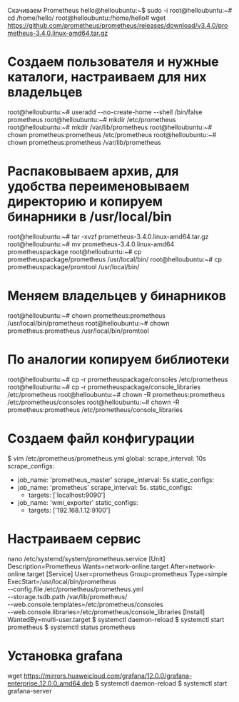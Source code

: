 Cкачиваем Prometheus
hello@helloubuntu:~$ sudo -i
root@helloubuntu:~# cd /home/hello/
root@helloubuntu:/home/hello# wget https://github.com/prometheus/prometheus/releases/download/v3.4.0/prometheus-3.4.0.linux-amd64.tar.gz
# Создаем пользователя и нужные каталоги, настраиваем для них владельцев
root@helloubuntu:~#  useradd --no-create-home --shell /bin/false prometheus
root@helloubuntu:~#  mkdir /etc/prometheus
root@helloubuntu:~#  mkdir /var/lib/prometheus
root@helloubuntu:~#  chown prometheus:prometheus /etc/prometheus
root@helloubuntu:~#  chown prometheus:prometheus /var/lib/prometheus
# Распаковываем архив, для удобства переименовываем директорию и копируем бинарники в /usr/local/bin
root@helloubuntu:~# tar -xvzf prometheus-3.4.0.linux-amd64.tar.gz
root@helloubuntu:~# mv prometheus-3.4.0.linux-amd64 prometheuspackage
root@helloubuntu:~# cp prometheuspackage/prometheus /usr/local/bin/
root@helloubuntu:~# cp prometheuspackage/promtool /usr/local/bin/
# Меняем владельцев у бинарников
root@helloubuntu:~# chown prometheus:prometheus /usr/local/bin/prometheus
root@helloubuntu:~# chown prometheus:prometheus /usr/local/bin/promtool
# По аналогии копируем библиотеки
root@helloubuntu:~# cp -r prometheuspackage/consoles /etc/prometheus
root@helloubuntu:~# cp -r prometheuspackage/console_libraries /etc/prometheus
root@helloubuntu:~# chown -R prometheus:prometheus /etc/prometheus/consoles
root@helloubuntu:~# chown -R prometheus:prometheus /etc/prometheus/console_libraries
# Создаем файл конфигурации
$ vim /etc/prometheus/prometheus.yml
global:
 scrape_interval: 10s
scrape_configs:
 - job_name: 'prometheus_master'
 scrape_interval: 5s
 static_configs:
  - job_name: 'prometheus'
    scrape_interval: 5s.
    static_configs:
      - targets: ['localhost:9090']
  - job_name: 'wmi_exporter'
    static_configs:
      - targets: ['192.168.1.12:9100']
# Настраиваем сервис
nano /etc/systemd/system/prometheus.service
[Unit]
Description=Prometheus
Wants=network-online.target
After=network-online.target
[Service]
User=prometheus
Group=prometheus
Type=simple
ExecStart=/usr/local/bin/prometheus \
--config.file /etc/prometheus/prometheus.yml \
--storage.tsdb.path /var/lib/prometheus/ \
--web.console.templates=/etc/prometheus/consoles \
--web.console.libraries=/etc/prometheus/console_libraries
[Install]
WantedBy=multi-user.target
$ systemctl daemon-reload
$ systemctl start prometheus
$ systemctl status prometheus

# Установка grafana
wget https://mirrors.huaweicloud.com/grafana/12.0.0/grafana-enterprise_12.0.0_amd64.deb
$ systemctl daemon-reload
$ systemctl start grafana-server
